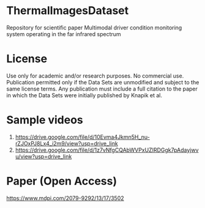 # ThermalImagesDataset
Repository for scientific paper Multimodal driver condition monitoring system operating in the far infrared spectrum

# License
Use only for academic and/or research purposes. No commercial use.
Publication permitted only if the Data Sets are unmodified and subject to the same license terms.
Any publication must include a full citation to the paper in which the Data Sets were initially published by Knapik et al.
  
# Sample videos
1. https://drive.google.com/file/d/10Evma4Jkmn5H_nu-rZJOxPJ8Lx4_i2m9/view?usp=drive_link
2. https://drive.google.com/file/d/1z7vNfgCQAbWVPxUZIRDGgk7pAdayjwvu/view?usp=drive_link

# Paper (Open Access)
https://www.mdpi.com/2079-9292/13/17/3502
